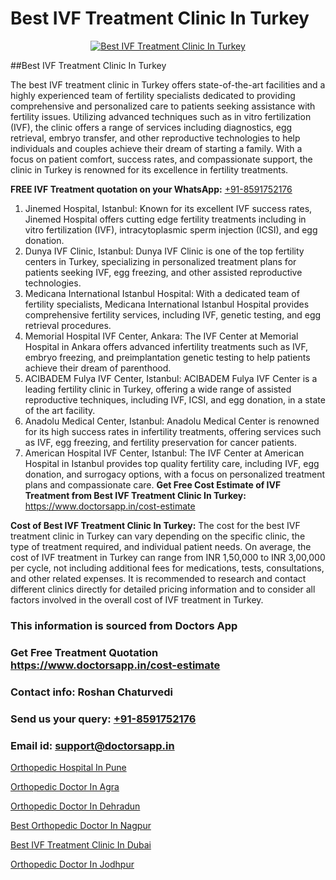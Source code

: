 # Best IVF Treatment Clinic In Turkey

<p align="center">
  <a href="https://doctorsapp.in/treatment/ivf-treatment">
    <img src="https://doctorsapp.co.in/uploads/treatment_image/ICSI.jpg" alt="Best IVF Treatment Clinic In Turkey">
  </a>
</p>
##Best IVF Treatment Clinic In Turkey

The best IVF treatment clinic in Turkey offers state-of-the-art facilities and a highly experienced team of fertility specialists dedicated to providing comprehensive and personalized care to patients seeking assistance with fertility issues. Utilizing advanced techniques such as in vitro fertilization (IVF), the clinic offers a range of services including diagnostics, egg retrieval, embryo transfer, and other reproductive technologies to help individuals and couples achieve their dream of starting a family. With a focus on patient comfort, success rates, and compassionate support, the clinic in Turkey is renowned for its excellence in fertility treatments.

**FREE IVF Treatment quotation on your WhatsApp:**  [+91-8591752176](https://api.whatsapp.com/send?phone=8591752176)

1) Jinemed Hospital, Istanbul: Known for its excellent IVF success rates, Jinemed Hospital offers cutting edge fertility treatments including in vitro fertilization (IVF), intracytoplasmic sperm injection (ICSI), and egg donation.
2) Dunya IVF Clinic, Istanbul: Dunya IVF Clinic is one of the top fertility centers in Turkey, specializing in personalized treatment plans for patients seeking IVF, egg freezing, and other assisted reproductive technologies.
3) Medicana International Istanbul Hospital: With a dedicated team of fertility specialists, Medicana International Istanbul Hospital provides comprehensive fertility services, including IVF, genetic testing, and egg retrieval procedures.
4) Memorial Hospital IVF Center, Ankara: The IVF Center at Memorial Hospital in Ankara offers advanced infertility treatments such as IVF, embryo freezing, and preimplantation genetic testing to help patients achieve their dream of parenthood.
5) ACIBADEM Fulya IVF Center, Istanbul: ACIBADEM Fulya IVF Center is a leading fertility clinic in Turkey, offering a wide range of assisted reproductive techniques, including IVF, ICSI, and egg donation, in a state of the art facility.
6) Anadolu Medical Center, Istanbul: Anadolu Medical Center is renowned for its high success rates in infertility treatments, offering services such as IVF, egg freezing, and fertility preservation for cancer patients.
7) American Hospital IVF Center, Istanbul: The IVF Center at American Hospital in Istanbul provides top quality fertility care, including IVF, egg donation, and surrogacy options, with a focus on personalized treatment plans and compassionate care.
**Get Free Cost Estimate of IVF Treatment from Best IVF Treatment Clinic In Turkey:** https://www.doctorsapp.in/cost-estimate

**Cost of Best IVF Treatment Clinic In Turkey:**
The cost for the best IVF treatment clinic in Turkey can vary depending on the specific clinic, the type of treatment required, and individual patient needs. On average, the cost of IVF treatment in Turkey can range from INR 1,50,000 to INR 3,00,000 per cycle, not including additional fees for medications, tests, consultations, and other related expenses. It is recommended to research and contact different clinics directly for detailed pricing information and to consider all factors involved in the overall cost of IVF treatment in Turkey.

### This information is sourced from Doctors App 
### Get Free Treatment Quotation https://www.doctorsapp.in/cost-estimate
### Contact info: Roshan Chaturvedi 
### Send us your query: [+91-8591752176](https://api.whatsapp.com/send?phone=8591752176) 
### Email id: support@doctorsapp.in

[Orthopedic Hospital In Pune](https://www.linkedin.com/pulse/orthopedic-hospital-pune-knee-replacement-treatment-04jue?trackingId=FCcbUXQ%2FbmWDeeFpHBrl%2FA%3D%3D&lipi=urn%3Ali%3Apage%3Ad_flagship3_company_admin%3BII%2FSNcWiSiigR90SV5cfEQ%3D%3D)

[Orthopedic Doctor In Agra](https://www.linkedin.com/pulse/orthopedic-doctor-agra-doctorsapp-chittagong-0xbwe?trackingId=9MYbn3rP%2BfhrM6l2yMeREA%3D%3D&lipi=urn%3Ali%3Apage%3Ad_flagship3_company_admin%3BUjs5mcUZR9ewYOKOFkpg2w%3D%3D)

[Orthopedic Doctor In Dehradun](https://medium.com/@vimalrana22/orthopedic-doctor-in-dehradun-a6c0bcc6ead0)

[Best Orthopedic Doctor In Nagpur](https://medium.com/@vimalrana22/best-orthopedic-doctor-in-nagpur-828a7e80d2f9)

[Best IVF Treatment Clinic In Dubai](https://doctors-apps.github.io/doctorsapp/best-ivf-treatment-clinic-in-dubai)

[Orthopedic Doctor In Jodhpur](https://doctors-apps.github.io/doctorsapp/orthopedic-doctor-in-jodhpur)

